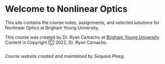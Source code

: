 # Welcome to Nonlinear Optics

This site contains the course notes, assignments, and selected solutions for
Nonlinear Optics at Brigham Young University.

This course was created by Dr. Ryan Camacho at [Brigham Young University](https://camacholab.byu.edu).
Content is Copyright Ⓒ 2022, Dr. Ryan Camacho.

```{tableofcontents}
```

*Course website created and maintained by Sequoia Ploeg.*
